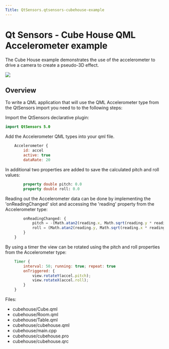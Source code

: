 ```yaml
---
Title: QtSensors.qtsensors-cubehouse-example
---
```

        
Qt Sensors - Cube House QML Accelerometer example
=================================================

<span class="subtitle"></span>
<span id="details"></span>
The Cube House example demonstrates the use of the accelerometer to drive a camera to create a pseudo-3D effect.

![](https://developer.ubuntu.com/static/devportal_uploaded/b32d214a-6a79-4db9-ae5f-3350956e6a07-api/apps/qml/sdk-14.10/qtsensors-cubehouse-example/images/cubehouse.png)

<span id="overview"></span>
Overview
--------

To write a QML application that will use the QML Accelerometer type from the QtSensors import you need to to the following steps:

Import the QtSensors declarative plugin:

``` qml
import QtSensors 5.0
```

Add the Accelerometer QML types into your qml file.

``` qml
    Accelerometer {
        id: accel
        active: true
        dataRate: 20
```

In additional two properties are added to save the calculated pitch and roll values:

``` qml
        property double pitch: 0.0
        property double roll: 0.0
```

Reading out the Accelerometer data can be done by implementing the 'onReadingChanged' slot and accessing the 'reading' property from the Accelerometer type:

``` qml
        onReadingChanged: {
            pitch = -(Math.atan2(reading.x, Math.sqrt(reading.y * reading.y + reading.z * reading.z)) * 180) / Math.PI;
            roll = (Math.atan2(reading.y, Math.sqrt(reading.x * reading.x + reading.z * reading.z)) * 180) / Math.PI;
        }
    }
```

By using a timer the view can be rotated using the pitch and roll properties from the Accelerometer type:

``` qml
    Timer {
        interval: 50; running: true; repeat: true
        onTriggered: {
            view.rotateY(accel.pitch);
            view.rotateX(accel.roll);
        }
    }
```

Files:

-   cubehouse/Cube.qml
-   cubehouse/Room.qml
-   cubehouse/Table.qml
-   cubehouse/cubehouse.qml
-   cubehouse/main.cpp
-   cubehouse/cubehouse.pro
-   cubehouse/cubehouse.qrc

